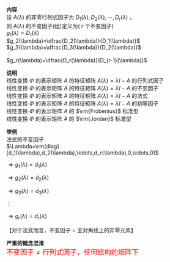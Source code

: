 **内容**  
设 $A(\lambda)$ 的非零行列式因子为 $D_1(\lambda),D_2(\lambda),\cdots,D_r(\lambda)$ ，  
则 $A(\lambda)$ 的不变因子(组)定义为( $r$ 个不变因子)  
 $g_1(\lambda)=D_1(\lambda)$  
 $g_2(\lambda)=\dfrac{D_2(\lambda)}{D_1(\lambda)}$  
 $g_3(\lambda)=\dfrac{D_3(\lambda)}{D_2(\lambda)}$  
 $\vdots$  
 $g_r(\lambda)=\dfrac{D_r(\lambda)}{D_{r-1}(\lambda)}$  
  
**说明**  
线性变换 $\Phi$ 的表示矩阵 $A$ 的特征矩阵 $A(\lambda)=\lambda I-A$ 的行列式因子  
线性变换 $\Phi$ 的表示矩阵 $A$ 的特征矩阵 $A(\lambda)=\lambda I-A$ 的不变因子  
线性变换 $\Phi$ 的表示矩阵 $A$ 的特征矩阵 $A(\lambda)=\lambda I-A$ 的法式  
线性变换 $\Phi$ 的表示矩阵 $A$ 的特征矩阵 $A(\lambda)=\lambda I-A$ 的初等因子  
线性变换 $\Phi$ 的表示矩阵 $A$ 的 $\rm{Frobenius}$ 标准型  
线性变换 $\Phi$ 的表示矩阵 $A$ 的 $\rm{Jordan}$ 标准型  
  
**举例**  
法式的不变因子  
 $\Lambda=\rm{diag}[d_1(\lambda),d_2(\lambda),\cdots,d_r(\lambda),0,\cdots,0]$  
  
 $\Rightarrow g_1(\lambda)=d_1(\lambda)$  
  
 $\Rightarrow g_2(\lambda)=d_2(\lambda)$  
  
 $\Rightarrow g_3(\lambda)=d_3(\lambda)$  
  
 $\vdots$  
  
 $\Rightarrow g_r(\lambda)=d_r(\lambda)$  
  
【对于法式而言，不变因子 $=$ 主对角线上的非零元素】  
  
**严重的概念混淆**  
<font color=red size=4>不变因子 $\neq$ 行列式因子，任何结构的矩阵下</font>  
